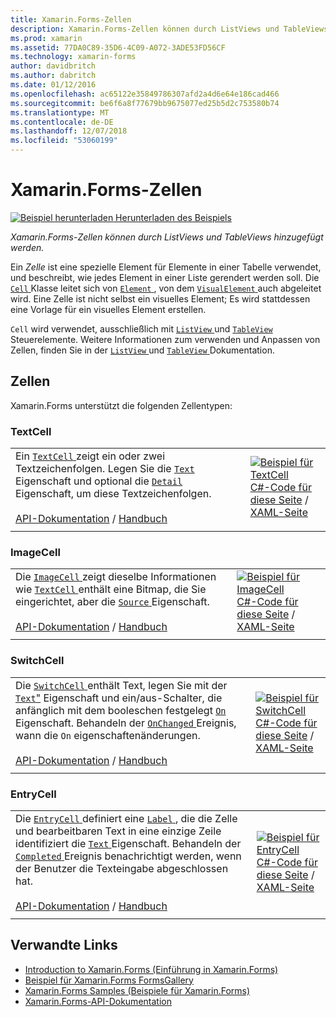```yaml
---
title: Xamarin.Forms-Zellen
description: Xamarin.Forms-Zellen können durch ListViews und TableViews hinzugefügt werden. Dieser Artikel beschreibt die Zellen in Xamarin.Forms enthalten.
ms.prod: xamarin
ms.assetid: 77DA0C89-35D6-4C09-A072-3ADE53FD56CF
ms.technology: xamarin-forms
author: davidbritch
ms.author: dabritch
ms.date: 01/12/2016
ms.openlocfilehash: ac65122e35849786307afd2a4d6e64e186cad466
ms.sourcegitcommit: be6f6a8f77679bb9675077ed25b5d2c753580b74
ms.translationtype: MT
ms.contentlocale: de-DE
ms.lasthandoff: 12/07/2018
ms.locfileid: "53060199"
---
```

# <a name="xamarinforms-cells"></a>Xamarin.Forms-Zellen

[![Beispiel herunterladen](~/media/shared/download.png) Herunterladen des Beispiels](https://developer.xamarin.com/samples/xamarin-forms/FormsGallery/)

_Xamarin.Forms-Zellen können durch ListViews und TableViews hinzugefügt werden._

Ein *Zelle* ist eine spezielle Element für Elemente in einer Tabelle verwendet, und beschreibt, wie jedes Element in einer Liste gerendert werden soll. Die [ `Cell` ](xref:Xamarin.Forms.Cell) Klasse leitet sich von [ `Element` ](xref:Xamarin.Forms.Element), von dem [ `VisualElement` ](xref:Xamarin.Forms.Element) auch abgeleitet wird. Eine Zelle ist nicht selbst ein visuelles Element; Es wird stattdessen eine Vorlage für ein visuelles Element erstellen.

`Cell` wird verwendet, ausschließlich mit [ `ListView` ](views.md#listView) und [ `TableView` ](views.md#tableView) Steuerelemente. Weitere Informationen zum verwenden und Anpassen von Zellen, finden Sie in der [ `ListView` ](~/xamarin-forms/user-interface/listview/index.md) und [ `TableView` ](~/xamarin-forms/user-interface/tableview.md) Dokumentation.

## <a name="cells"></a>Zellen

Xamarin.Forms unterstützt die folgenden Zellentypen:

<a name="textCell" />

### <a name="textcell"></a>TextCell

|     |     |
| --- | --- |
| Ein [ `TextCell` ](xref:Xamarin.Forms.TextCell) zeigt ein oder zwei Textzeichenfolgen. Legen Sie die [ `Text` ](xref:Xamarin.Forms.TextCell.Text) Eigenschaft und optional die [ `Detail` ](xref:Xamarin.Forms.TextCell.Detail) Eigenschaft, um diese Textzeichenfolgen.<br /><br />[API-Dokumentation](xref:Xamarin.Forms.TextCell) / [Handbuch](~/xamarin-forms/user-interface/listview/customizing-cell-appearance.md#TextCell) | [![Beispiel für TextCell](cells-images/TextCell.png "TextCell Beispiel")](cells-images/TextCell-Large.png#lightbox "TextCell-Beispiel")<br />[C#-Code für diese Seite](https://github.com/xamarin/xamarin-forms-samples/blob/master/FormsGallery/FormsGallery/FormsGallery/CodeExamples/TextCellDemoPage.cs) / [XAML-Seite](https://github.com/xamarin/xamarin-forms-samples/blob/master/FormsGallery/FormsGallery/FormsGallery/XamlExamples/TextCellDemoPage.xaml) |
|     |     |

### <a name="imagecell"></a>ImageCell

|     |     |
| --- | --- |
| Die [ `ImageCell` ](xref:Xamarin.Forms.ImageCell) zeigt dieselbe Informationen wie [ `TextCell` ](#textCell) enthält eine Bitmap, die Sie eingerichtet, aber die [ `Source` ](xref:Xamarin.Forms.Image.Source) Eigenschaft.<br /><br />[API-Dokumentation](xref:Xamarin.Forms.ImageCell) / [Handbuch](~/xamarin-forms/user-interface/listview/customizing-cell-appearance.md#ImageCell) | [![Beispiel für ImageCell](cells-images/ImageCell.png "ImageCell Beispiel")](cells-images/ImageCell-Large.png#lightbox "ImageCell-Beispiel")<br />[C#-Code für diese Seite](https://github.com/xamarin/xamarin-forms-samples/blob/master/FormsGallery/FormsGallery/FormsGallery/CodeExamples/ImageCellDemoPage.cs) / [XAML-Seite](https://github.com/xamarin/xamarin-forms-samples/blob/master/FormsGallery/FormsGallery/FormsGallery/XamlExamples/ImageCellDemoPage.xaml) |
|     |     |

### <a name="switchcell"></a>SwitchCell

|     |     |
| --- | --- |
| Die [ `SwitchCell` ](xref:Xamarin.Forms.SwitchCell) enthält Text, legen Sie mit der [ `Text`"](xref:Xamarin.Forms.SwitchCell.Text) Eigenschaft und ein/aus-Schalter, die anfänglich mit dem booleschen festgelegt [ `On` ](xref:Xamarin.Forms.SwitchCell.On) Eigenschaft. Behandeln der [ `OnChanged` ](xref:Xamarin.Forms.SwitchCell.OnChanged) Ereignis, wann die `On` eigenschaftenänderungen.<br /><br />[API-Dokumentation](xref:Xamarin.Forms.SwitchCell) / [Handbuch](~/xamarin-forms/user-interface/tableview.md#switchcell) | [![Beispiel für SwitchCell](cells-images/SwitchCell.png "SwitchCell Beispiel")](cells-images/SwitchCell-Large.png#lightbox "SwitchCell-Beispiel")<br />[C#-Code für diese Seite](https://github.com/xamarin/xamarin-forms-samples/blob/master/FormsGallery/FormsGallery/FormsGallery/CodeExamples/SwitchCellDemoPage.cs) / [XAML-Seite](https://github.com/xamarin/xamarin-forms-samples/blob/master/FormsGallery/FormsGallery/FormsGallery/XamlExamples/SwitchCellDemoPage.xaml) |
|     |     |

### <a name="entrycell"></a>EntryCell

|     |     |
| --- | --- |
| Die [ `EntryCell` ](xref:Xamarin.Forms.EntryCell) definiert eine [ `Label` ](xref:Xamarin.Forms.EntryCell.Label) , die die Zelle und bearbeitbaren Text in eine einzige Zeile identifiziert die [ `Text` ](xref:Xamarin.Forms.EntryCell.Text) Eigenschaft. Behandeln der [ `Completed` ](xref:Xamarin.Forms.EntryCell.Completed) Ereignis benachrichtigt werden, wenn der Benutzer die Texteingabe abgeschlossen hat.<br /><br />[API-Dokumentation](xref:Xamarin.Forms.EntryCell) / [Handbuch](~/xamarin-forms/user-interface/tableview.md#entrycell) | [![Beispiel für EntryCell](cells-images/EntryCell.png "EntryCell Beispiel")](cells-images/EntryCell-Large.png#lightbox "EntryCell-Beispiel")<br />[C#-Code für diese Seite](https://github.com/xamarin/xamarin-forms-samples/blob/master/FormsGallery/FormsGallery/FormsGallery/CodeExamples/EntryCellDemoPage.cs) / [XAML-Seite](https://github.com/xamarin/xamarin-forms-samples/blob/master/FormsGallery/FormsGallery/FormsGallery/XamlExamples/EntryCellDemoPage.xaml) |
|     |     |


## <a name="related-links"></a>Verwandte Links

- [Introduction to Xamarin.Forms (Einführung in Xamarin.Forms)](~/xamarin-forms/get-started/introduction-to-xamarin-forms.md)
- [Beispiel für Xamarin.Forms FormsGallery](https://developer.xamarin.com/samples/xamarin-forms/FormsGallery/)
- [Xamarin.Forms Samples (Beispiele für Xamarin.Forms)](https://developer.xamarin.com/samples/xamarin-forms/all/)
- [Xamarin.Forms-API-Dokumentation](https://docs.microsoft.com/dotnet/api/xamarin.forms?view=xamarin-forms)
